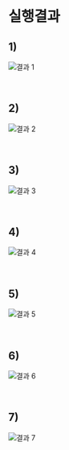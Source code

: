 # 실행결과 

## 1)
![결과 1](https://user-images.githubusercontent.com/70312248/172611550-7136b3a1-f97e-405e-a2b1-812ffc4b5de3.png)

<br>

## 2)
![결과 2](https://user-images.githubusercontent.com/70312248/172611674-e033177d-8763-45b1-9b98-ec8284fb58c9.png)

<br>

## 3)
![결과 3](https://user-images.githubusercontent.com/70312248/172611718-17dc4bf9-b18c-446e-b52d-0148e8f71feb.png)

<br>

## 4)
![결과 4](https://user-images.githubusercontent.com/70312248/172611755-d20e6794-bf79-49a0-8dc7-da4c8c4c9eda.png)

<br>

## 5)
![결과 5](https://user-images.githubusercontent.com/70312248/172611959-7ef109e6-e8a6-4f9d-aae1-f2d671b12fc7.png)

<br>

## 6)
![결과 6](https://user-images.githubusercontent.com/70312248/172611996-14aea3ea-1678-4031-ba26-f925cc65cc9d.png)

<br>

## 7)
![결과 7](https://user-images.githubusercontent.com/70312248/172612021-39e7621c-259d-4a0f-a5a1-3f19e9019dc7.png)

<br>
